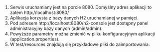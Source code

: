 1. Serwis uruchamiany jest na porcie 8080. Domyślny adres aplikacji to zatem http://localhost:8080/
2. Aplikacja korzysta z bazy danych H2 uruchamianej w pamięci. 
3. Pod adresem http://localhost:8080/h2-console jest dostępny panel administracyjny bazy danych (admin/admin).
4. Powyższe parametry można zmienić w pliku konfiguracyjnym aplikacji (application.properties).
5. W test/resources znajdują się przykładowe pliki do zaimportowania.

